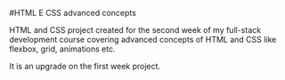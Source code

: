 #HTML E CSS advanced concepts

HTML and CSS project created for the second week of my full-stack development course covering advanced concepts of HTML and CSS like flexbox, grid, animations etc.

It is an upgrade on the first week project.
